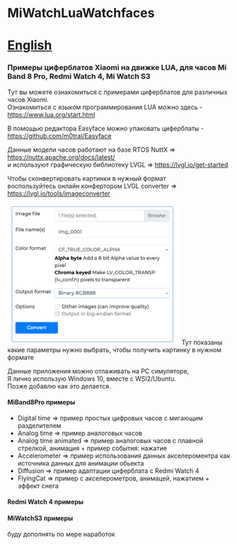# MiWatchLuaWatchfaces

# [English](README.md)

### Примеры циферблатов Xiaomi на движке LUA, для часов Mi Band 8 Pro, Redmi Watch 4, Mi Watch S3

Тут вы можете ознакомиться с примерами циферблатов для различных часов Xiaomi.   
Ознакомиться с языком программирования LUA можно здесь - https://www.lua.org/start.html   

В помощью редактора Easyface можно упаковать циферблаты - https://github.com/m0tral/Easyface  

Данные модели часов работают на базе RTOS NuttX => https://nuttx.apache.org/docs/latest/   
и используют графическую библиотеку LVGL => https://lvgl.io/get-started

Чтобы сконвертировать картинки в нужный формат   
воспользуйтесь онлайн конфертором LVGL converter => https://lvgl.io/tools/imageconverter  
  
<img src="img/lvgl_conv_settings.png"/>   
Тут показаны какие параметры нужно выбрать,   
чтобы получить картинку в нужном формате   
   
Данные приложения можно отлаживать на PC симуляторе,   
Я лично использую Windows 10, вместе с WSl2/Ubuntu.   
Позже добавлю как это делается.   

#### MiBand8Pro примеры
 - Digital time => пример простых цифровых часов с мигающим разделителем
 - Analog time  => пример аналоговых часов
 - Analog time animated  => пример аналоговых часов с плавной стрелкой, анимация + пример события: нажатие
 - Accelerometer  => пример использования данных акселероментра как источника данных для анимации обьекта
 - Diffusion  => пример адаптации циферблата с Redmi Watch 4
 - FlyingCat  => пример с акселерометров, анимацей, нажатием + эффект снега
 
#### Redmi Watch 4 примеры

#### MiWatchS3 примеры

буду дополнять по мере наработок

